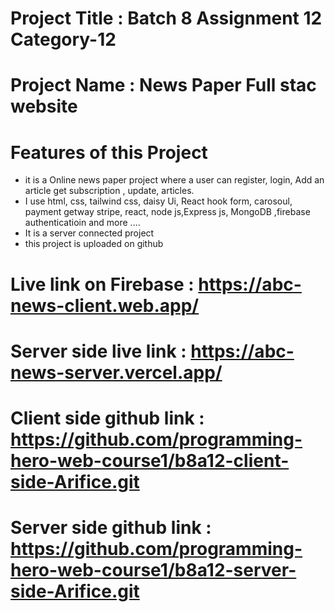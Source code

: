 
# Project Title : Batch 8 Assignment 12 Category-12

# Project Name : News Paper Full stac website 

# Features of this Project
- it is a Online news paper project where a user can register, login, Add an article get subscription , update, articles.
- I use html, css, tailwind css, daisy Ui, React hook form, carosoul, payment getway stripe, react, node js,Express js, MongoDB ,firebase authenticatioin and more ....
- It is a server connected  project
- this project is uploaded on github


# Live link on Firebase : https://abc-news-client.web.app/
  
# Server side live link : https://abc-news-server.vercel.app/

#  Client side github link : https://github.com/programming-hero-web-course1/b8a12-client-side-Arifice.git

# Server side github link : https://github.com/programming-hero-web-course1/b8a12-server-side-Arifice.git
